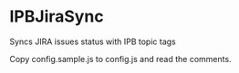 # IPBJiraSync
Syncs JIRA issues status with IPB topic tags

Copy config.sample.js to config.js and read the comments.
